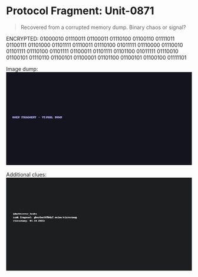 # Protocol Fragment: Unit-0871

> Recovered from a corrupted memory dump. Binary chaos or signal?

ENCRYPTED:
01000010 01110011 01100011 01110100 01100110 01111011 01100111 01101000 01101111 01110011 01110100 01011111 01110000 01110010 01101111 01110100 01101111 01100011 01101111 01101100 01011111 01110010 01100101 01110110 01100101 01100001 01101100 01100101 01100100 01111101

Image dump:
![omen_fragment](assets/omen_fragment.png)

Additional clues:
![tweet_leak](assets/tweet_leak.png)
